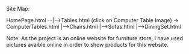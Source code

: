 

Site Map:

HomePage.html --|-->Tables.html (click on Computer Table Image) -> ComputerTables.html 
	   	|-->Chairs.html
		|-->Sofas.html
		|-->DiningSet.html



Note: As the project is an online website for furniture store, I have used pictures avaible online in order to show products for this website.